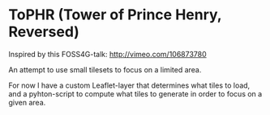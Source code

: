# ToPHR (Tower of Prince Henry, Reversed)
Inspired by this FOSS4G-talk: http://vimeo.com/106873780

An attempt to use small tilesets to focus on a limited area. 

For now I have a custom Leaflet-layer that determines what tiles to load, 
and a pyhton-script to compute what tiles to generate in order to focus on a given area.

